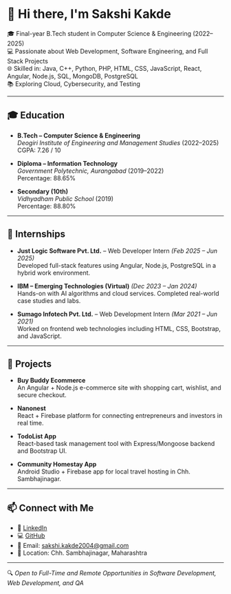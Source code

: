 # 👋 Hi there, I'm Sakshi Kakde

🎓 Final-year B.Tech student in Computer Science & Engineering (2022–2025)  
💻 Passionate about Web Development, Software Engineering, and Full Stack Projects  
🌐 Skilled in: Java, C++, Python, PHP, HTML, CSS, JavaScript, React, Angular, Node.js, SQL, MongoDB, PostgreSQL  
📚 Exploring Cloud, Cybersecurity, and Testing  

---

## 🎓 Education

- **B.Tech – Computer Science & Engineering**  
  *Deogiri Institute of Engineering and Management Studies* (2022–2025)  
  CGPA: 7.26 / 10

- **Diploma – Information Technology**  
  *Government Polytechnic, Aurangabad* (2019–2022)  
  Percentage: 88.65%

- **Secondary (10th)**  
  *Vidhyadham Public School* (2019)  
  Percentage: 88.80%

---

## 💼 Internships

- **Just Logic Software Pvt. Ltd.** – Web Developer Intern *(Feb 2025 – Jun 2025)*  
  Developed full-stack features using Angular, Node.js, PostgreSQL in a hybrid work environment.

- **IBM – Emerging Technologies (Virtual)** *(Dec 2023 – Jan 2024)*  
  Hands-on with AI algorithms and cloud services. Completed real-world case studies and labs.

- **Sumago Infotech Pvt. Ltd.** – Web Development Intern *(Mar 2021 – Jun 2021)*  
  Worked on frontend web technologies including HTML, CSS, Bootstrap, and JavaScript.

---

## 🚀 Projects

- **Buy Buddy Ecommerce**  
  An Angular + Node.js e-commerce site with shopping cart, wishlist, and secure checkout.

- **Nanonest**  
  React + Firebase platform for connecting entrepreneurs and investors in real time.

- **TodoList App**  
  React-based task management tool with Express/Mongoose backend and Bootstrap UI.

- **Community Homestay App**  
  Android Studio + Firebase app for local travel hosting in Chh. Sambhajinagar.

---

## 📫 Connect with Me

- 💼 [LinkedIn](https://www.linkedin.com/in/sakshi-kakde-113712270)  
- 💻 [GitHub](https://github.com/sakshi123kakde)  
- 📧 Email: sakshi.kakde2004@gmail.com  
- 📍 Location: Chh. Sambhajinagar, Maharashtra

---

🔍 *Open to Full-Time and Remote Opportunities in Software Development, Web Development, and QA*
